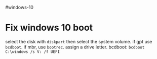 #windows-10
# Fix windows 10 boot
select the disk with `diskpart` then select the system volume. if gpt use `bcdboot`. if mbr, use `bootrec`. assign a drive letter.
bcdboot: `bcdboot C:\windows /s V: /f UEFI`